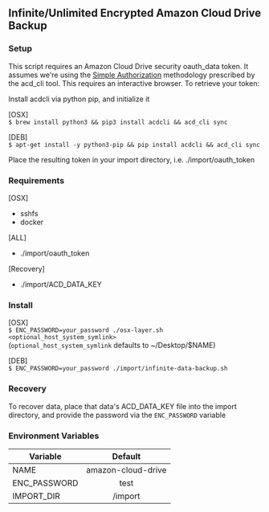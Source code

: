 Infinite/Unlimited Encrypted Amazon Cloud Drive Backup
---

### Setup
This script requires an Amazon Cloud Drive security oauth_data token.
It assumes we're using the [Simple Authorization](https://github.com/yadayada/acd_cli/blob/master/docs/authorization.rst#simple-appspot) methodology prescribed by the acd_cli tool. This requires an interactive browser. To retrieve your token:

Install acdcli via python pip, and initialize it

[OSX]  
`$ brew install python3 && pip3 install acdcli && acd_cli sync`

[DEB]  
`$ apt-get install -y python3-pip && pip install acdcli && acd_cli sync`

Place the resulting token in your import directory, i.e. ./import/oauth_token

### Requirements
[OSX]  
- sshfs
- docker

[ALL]  
- ./import/oauth_token

[Recovery]  
- ./import/ACD_DATA_KEY

### Install
[OSX]  
`$ ENC_PASSWORD=your_password ./osx-layer.sh <optional_host_system_symlink>`  
(`optional_host_system_symlink` defaults to ~/Desktop/$NAME)

[DEB]  
`$ ENC_PASSWORD=your_password ./import/infinite-data-backup.sh`

### Recovery
To recover data, place that data's ACD_DATA_KEY file into the import directory,
and provide the password via the `ENC_PASSWORD` variable

### Environment Variables
| Variable        | Default            |
| -------------   |:-------------:     |
| NAME            | amazon-cloud-drive |
| ENC_PASSWORD    | test               |
| IMPORT_DIR      | /import            |
